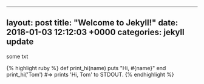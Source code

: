 
---
layout: post
title:  "Welcome to Jekyll!"
date:   2018-01-03 12:12:03 +0000
categories: jekyll update
---
some txt

{% highlight ruby %}
def print_hi(name)
  puts "Hi, #{name}"
end
print_hi('Tom')
#=> prints 'Hi, Tom' to STDOUT.
{% endhighlight %}
